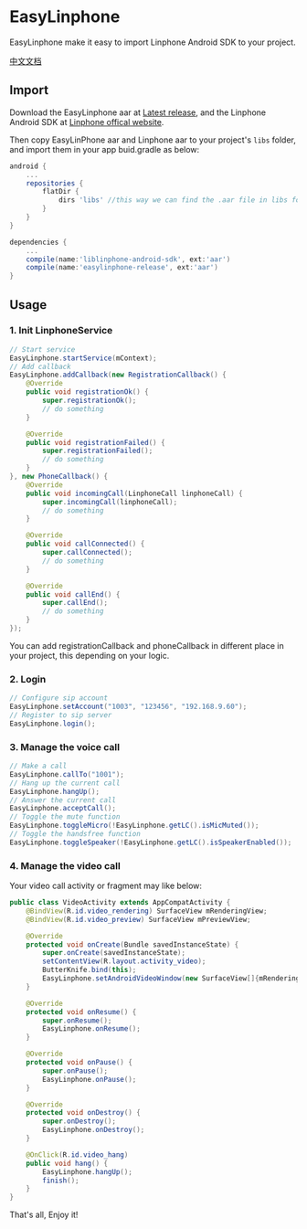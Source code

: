 # EasyLinphone
EasyLinphone make it easy to import Linphone Android SDK to your project.

[中文文档](https://github.com/xcy396/EasyLinphone/blob/master/README_CN.md)

## Import
Download the EasyLinphone aar at [Latest release](https://github.com/xcy396/EasyLinphone/releases), and the Linphone Android SDK at [Linphone offical website](http://www.linphone.org/technical-corner/liblinphone/downloads). 

Then
copy EasyLinPhone aar and Linphone aar to your project's `libs` folder, and import them in your app buid.gradle as below:

```groovy
android {
	...
	repositories {
	    flatDir {
	        dirs 'libs' //this way we can find the .aar file in libs folder
	    }
	}
}

dependencies {
	...
	compile(name:'liblinphone-android-sdk', ext:'aar')
	compile(name:'easylinphone-release', ext:'aar')
}
```

## Usage
### 1. Init LinphoneService

```java
// Start service
EasyLinphone.startService(mContext);
// Add callback
EasyLinphone.addCallback(new RegistrationCallback() {
    @Override
    public void registrationOk() {
        super.registrationOk();
        // do something
    }

    @Override
    public void registrationFailed() {
        super.registrationFailed();
        // do something
    }
}, new PhoneCallback() {
    @Override
    public void incomingCall(LinphoneCall linphoneCall) {
        super.incomingCall(linphoneCall);
        // do something
    }

    @Override
    public void callConnected() {
        super.callConnected();
        // do something
    }

    @Override
    public void callEnd() {
        super.callEnd();
        // do something
    }
});
```

You can add registrationCallback and phoneCallback in different place in your project, this depending on your logic.

### 2. Login

```java
// Configure sip account
EasyLinphone.setAccount("1003", "123456", "192.168.9.60");
// Register to sip server
EasyLinphone.login();
```

### 3. Manage the voice call

```java
// Make a call
EasyLinphone.callTo("1001");
// Hang up the current call
EasyLinphone.hangUp();
// Answer the current call
EasyLinphone.acceptCall();
// Toggle the mute function
EasyLinphone.toggleMicro(!EasyLinphone.getLC().isMicMuted());
// Toggle the handsfree function
EasyLinphone.toggleSpeaker(!EasyLinphone.getLC().isSpeakerEnabled());
```

### 4. Manage the video call

Your video call activity or fragment may like below:

```java
public class VideoActivity extends AppCompatActivity {
    @BindView(R.id.video_rendering) SurfaceView mRenderingView;
    @BindView(R.id.video_preview) SurfaceView mPreviewView;

    @Override
    protected void onCreate(Bundle savedInstanceState) {
        super.onCreate(savedInstanceState);
        setContentView(R.layout.activity_video);
        ButterKnife.bind(this);
        EasyLinphone.setAndroidVideoWindow(new SurfaceView[]{mRenderingView}, new SurfaceView[]{mPreviewView});
    }

    @Override
    protected void onResume() {
        super.onResume();
        EasyLinphone.onResume();
    }

    @Override
    protected void onPause() {
        super.onPause();
        EasyLinphone.onPause();
    }

    @Override
    protected void onDestroy() {
        super.onDestroy();
        EasyLinphone.onDestroy();
    }

    @OnClick(R.id.video_hang)
    public void hang() {
        EasyLinphone.hangUp();
        finish();
    }
}
```

That's all, Enjoy it!
